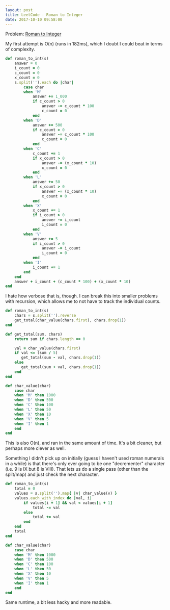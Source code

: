 ```yaml
---
layout: post
title: LeetCode - Roman to Integer
date: 2017-10-10 09:58:00
---
```


Problem: [Roman to Integer](https://leetcode.com/problems/roman-to-integer/)

My first attempt is O(n) (runs in 182ms), which I doubt I could beat in terms of complexity.

```ruby
def roman_to_int(s)
    answer = 0
    i_count = 0
    c_count = 0
    x_count = 0
    s.split('').each do |char|
        case char
        when 'M'
            answer += 1_000
            if c_count > 0
                answer -= c_count * 100
                c_count = 0
            end
        when 'D'
            answer += 500
            if c_count > 0
                answer -= c_count * 100
                c_count = 0
            end
        when 'C'
            c_count += 1
            if x_count > 0
                answer -= (x_count * 10)
                x_count = 0
            end
        when 'L'
            answer += 50
            if x_count > 0
                answer -= (x_count * 10)
                x_count = 0
            end
        when 'X'
            x_count += 1
            if i_count > 0
                answer -= i_count
                i_count = 0
            end
        when 'V'
            answer += 5
            if i_count > 0
                answer -= i_count
                i_count = 0
            end
        when 'I'
            i_count += 1
        end
    end
    answer + i_count + (c_count * 100) + (x_count * 10)
end
```

I hate how verbose that is, though. I can break this into smaller problems with recursion, which allows me to not have to track the individual counts.

```ruby
def roman_to_int(s)
    chars = s.split('').reverse
    get_total(char_value(chars.first), chars.drop(1))
end

def get_total(sum, chars)
    return sum if chars.length == 0

    val = char_value(chars.first)
    if val <= (sum / 5)
       get_total(sum - val, chars.drop(1))
    else
       get_total(sum + val, chars.drop(1))
    end
end

def char_value(char)
    case char
    when 'M' then 1000
    when 'D' then 500
    when 'C' then 100
    when 'L' then 50
    when 'X' then 10
    when 'V' then 5
    when 'I' then 1
    end
end
```

This is also O(n), and ran in the same amount of time. It's a bit cleaner, but perhaps more clever as well.

Something I didn't pick up on initially (guess I haven't used roman numerals in a while) is that there's only ever going to be one "decrementer" character (i.e. 9 is IX but 8 is VIII). That lets us do a single pass (other than the split/map) and just check the next character.

```ruby
def roman_to_int(s)
    total = 0
    values = s.split('').map{ |v| char_value(v) }
    values.each_with_index do |val, i|
        if values[i + 1] && val < values[i + 1]
            total -= val
        else
            total += val
        end
    end
    total
end

def char_value(char)
    case char
    when 'M' then 1000
    when 'D' then 500
    when 'C' then 100
    when 'L' then 50
    when 'X' then 10
    when 'V' then 5
    when 'I' then 1
    end
end
```

Same runtime, a bit less hacky and more readable.
